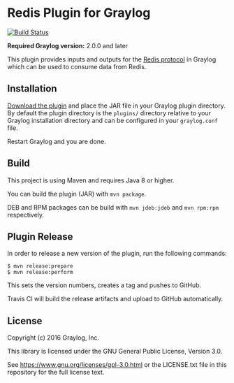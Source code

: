 # Redis Plugin for Graylog

[![Build Status](https://travis-ci.org/Graylog2/graylog-plugin-redis.svg?branch=master)](https://travis-ci.org/Graylog2/graylog-plugin-redis)

**Required Graylog version:** 2.0.0 and later

This plugin provides inputs and outputs for the [Redis protocol](http://redis.io/) in Graylog which can be used to consume data from Redis.


## Installation

[Download the plugin](https://github.com/Graylog2/graylog-plugin-redis/releases) and place the JAR file in your Graylog plugin directory.
By default the plugin directory is the `plugins/` directory relative to your Graylog installation directory and can be configured in your `graylog.conf` file.

Restart Graylog and you are done.


## Build

This project is using Maven and requires Java 8 or higher.

You can build the plugin (JAR) with `mvn package`.

DEB and RPM packages can be build with `mvn jdeb:jdeb` and `mvn rpm:rpm` respectively.


## Plugin Release

In order to release a new version of the plugin, run the following commands:

```
$ mvn release:prepare
$ mvn release:perform
```

This sets the version numbers, creates a tag and pushes to GitHub.

Travis CI will build the release artifacts and upload to GitHub automatically.


## License

Copyright (c) 2016 Graylog, Inc.

This library is licensed under the GNU General Public License, Version 3.0.

See https://www.gnu.org/licenses/gpl-3.0.html or the LICENSE.txt file in this repository for the full license text.

